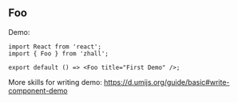 
## Foo

Demo:

```tsx
import React from 'react';
import { Foo } from 'zhall';

export default () => <Foo title="First Demo" />;
```

More skills for writing demo: https://d.umijs.org/guide/basic#write-component-demo
